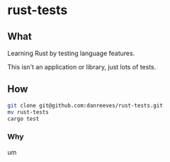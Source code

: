 # rust-tests

## What

Learning Rust by testing language features.

This isn't an application or library, just lots of tests.

## How

```sh
git clone git@github.com:danreeves/rust-tests.git
mv rust-tests
cargo test
```

### Why

um
